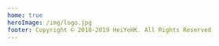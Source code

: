 ```yaml
---
home: true
heroImage: /img/logo.jpg
footer: Copyright © 2018-2019 HeiYeHK. All Rights Reserved
---
```

<yiyan></yiyan>